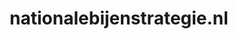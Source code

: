 ---
layout: post
title:  "nationalebijenstrategie.nl"
internal_url:  "/data/nationalebijenstrategie.nl.html"
categories: dutchgov
---